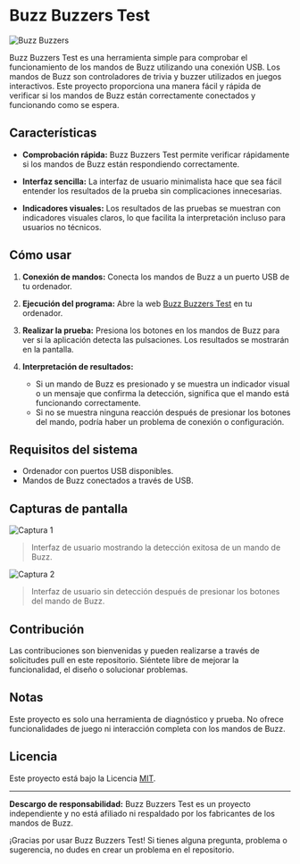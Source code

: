 # Buzz Buzzers Test

![Buzz Buzzers](buzzers_image.jpg)

Buzz Buzzers Test es una herramienta simple para comprobar el funcionamiento de los mandos de Buzz utilizando una conexión USB. 
Los mandos de Buzz son controladores de trivia y buzzer utilizados en juegos interactivos. 
Este proyecto proporciona una manera fácil y rápida de verificar si los mandos de Buzz están correctamente conectados y funcionando como se espera.

## Características

- **Comprobación rápida:** Buzz Buzzers Test permite verificar rápidamente si los mandos de Buzz están respondiendo correctamente.
  
- **Interfaz sencilla:** La interfaz de usuario minimalista hace que sea fácil entender los resultados de la prueba sin complicaciones innecesarias.

- **Indicadores visuales:** Los resultados de las pruebas se muestran con indicadores visuales claros, lo que facilita la interpretación incluso para usuarios no técnicos.

## Cómo usar

1. **Conexión de mandos:** Conecta los mandos de Buzz a un puerto USB de tu ordenador.

2. **Ejecución del programa:** Abre la web [Buzz Buzzers Test](https://samueleitorme.github.io/buzz-buzzers-test/) en tu ordenador.

3. **Realizar la prueba:** Presiona los botones en los mandos de Buzz para ver si la aplicación detecta las pulsaciones. Los resultados se mostrarán en la pantalla.

4. **Interpretación de resultados:**
   - Si un mando de Buzz es presionado y se muestra un indicador visual o un mensaje que confirma la detección, significa que el mando está funcionando correctamente.
   - Si no se muestra ninguna reacción después de presionar los botones del mando, podría haber un problema de conexión o configuración.

## Requisitos del sistema

- Ordenador con puertos USB disponibles.
- Mandos de Buzz conectados a través de USB.

## Capturas de pantalla

![Captura 1](screenshot1.png)
> Interfaz de usuario mostrando la detección exitosa de un mando de Buzz.

![Captura 2](screenshot2.png)
> Interfaz de usuario sin detección después de presionar los botones del mando de Buzz.

## Contribución

Las contribuciones son bienvenidas y pueden realizarse a través de solicitudes pull en este repositorio. Siéntete libre de mejorar la funcionalidad, el diseño o solucionar problemas.

## Notas

Este proyecto es solo una herramienta de diagnóstico y prueba. No ofrece funcionalidades de juego ni interacción completa con los mandos de Buzz.

## Licencia

Este proyecto está bajo la Licencia [MIT](LICENSE).

---

**Descargo de responsabilidad:** Buzz Buzzers Test es un proyecto independiente y no está afiliado ni respaldado por los fabricantes de los mandos de Buzz.

¡Gracias por usar Buzz Buzzers Test! Si tienes alguna pregunta, problema o sugerencia, no dudes en crear un problema en el repositorio.
